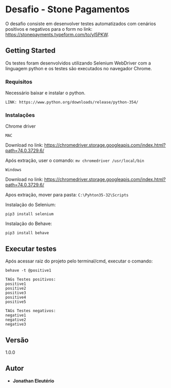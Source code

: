 # Desafio - Stone Pagamentos

O desafio consiste em desenvolver testes automatizados com cenários positivos e negativos para o form no link: https://stonepayments.typeform.com/to/yl5PKW.

## Getting Started

Os testes foram desenvolvidos utilizando Selenium WebDriver com a linguagem python e os testes são executados no navegador Chrome.

### Requisitos

Necessário baixar e instalar o python.

```
LINK: https://www.python.org/downloads/release/python-354/
```

### Instalações

Chrome driver

`MAC`

Download no link: https://chromedriver.storage.googleapis.com/index.html?path=74.0.3729.6/

Após extração, user o comando: `mv chromedriver /usr/local/bin`

`Windows`

Download no link: https://chromedriver.storage.googleapis.com/index.html?path=74.0.3729.6/

Apos extração, mover para pasta: `C:\Pyhton35-32\Scripts`


Instalação do Selenium:

```
pip3 install selenium
```

Instalação do Behave:

```
pip3 install behave
```

## Executar testes

Após acessar raiz do projeto pelo terminal/cmd, executar o comando: 

```
behave -t @positive1
```
```
TAGs Testes positivos:
positive1
positive2
positive3
positive4
positive5
```
```
TAGs Testes negativos:
negative1
negative2
negative3
```

## Versão

1.0.0

## Autor

* **Jonathan Eleutério** 





